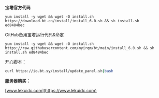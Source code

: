 **宝塔官方代码**

```shell
yum install -y wget && wget -O install.sh https://download.bt.cn/install/install_6.0.sh && sh install.sh ed8484bec
```

GitHub备用宝塔运行代码&命定

```
yum install -y wget && wget -O install.sh https://raw.githubusercontent.com/myirqm/bt/main/install_6.0.sh && sh install.sh ed8484bec
```

开心脚本：

```sh
curl https://io.bt.sy/install/update_panel.sh|bash
```

**服务器购买：**

[www.lekuidc.com](https://www.lekuidc.com)
